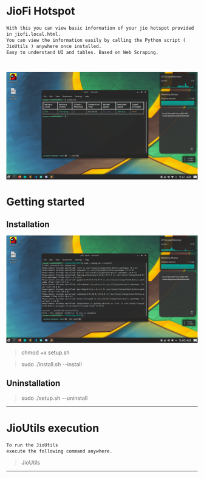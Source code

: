 # JioFi Hotspot
```
With this you can view basic information of your jio hotspot provided in jiofi.local.html.
You can view the information easily by calling the Python script ( JioUtils ) anywhere once installed.
Easy to understand UI and tables. Based on Web Scraping.
```
<br>

![ghost](images/usage.png)

# Getting started

## Installation

![ghost](images/install.png)

> chmod +x setup.sh

> sudo ./install.sh --install

## Uninstallation


> sudo ./setup.sh --uninstall

***

# JioUtils execution

```
To run the JioUtils
execute the following command anywhere.
```

> JioUtils



***
